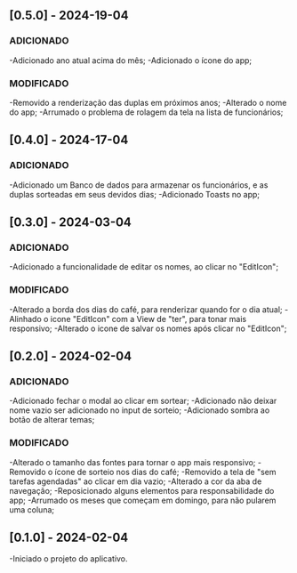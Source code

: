 ## [0.5.0] - 2024-19-04

### ADICIONADO

-Adicionado ano atual acima do mês;
-Adicionado o ícone do app;

### MODIFICADO

-Removido a renderização das duplas em próximos anos;
-Alterado o nome do app;
-Arrumado o problema de rolagem da tela na lista de funcionários;

## [0.4.0] - 2024-17-04

### ADICIONADO

-Adicionado um Banco de dados para armazenar os funcionários, e as duplas sorteadas em seus devidos dias;
-Adicionado Toasts no app;

## [0.3.0] - 2024-03-04

### ADICIONADO

-Adicionado a funcionalidade de editar os nomes, ao clicar no "EditIcon";

### MODIFICADO

-Alterado a borda dos dias do café, para renderizar quando for o dia atual;
-Alinhado o icone "EditIcon" com a View de "ter", para tonar mais responsivo;
-Alterado o icone de salvar os nomes após clicar no "EditIcon";

## [0.2.0] - 2024-02-04

### ADICIONADO

-Adicionado fechar o modal ao clicar em sortear;
-Adicionado não deixar nome vazio ser adicionado no input de sorteio;
-Adicionado sombra ao botão de alterar temas;

### MODIFICADO

-Alterado o tamanho das fontes para tornar o app mais responsivo;
-Removido o ícone de sorteio nos dias do café;
-Removido a tela de "sem tarefas agendadas" ao clicar em dia vazio;
-Alterado a cor da aba de navegação;
-Reposicionado alguns elementos para responsabilidade do app;
-Arrumado os meses que começam em domingo, para não pularem uma coluna;

## [0.1.0] - 2024-02-04

-Iniciado o projeto do aplicativo.
